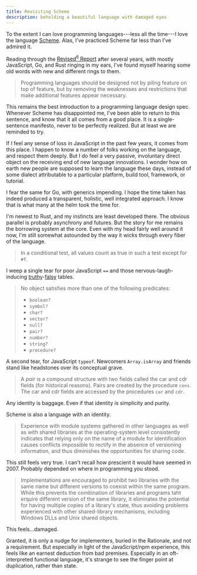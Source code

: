 ```yaml
---
title: Revisiting Scheme
description: beholding a beautiful language with damaged eyes
---
```


To the extent I can love programming languages---less all the time---I love the language [Scheme](https://en.wikipedia.org/wiki/Scheme_(programming_language)).  Alas, I've practiced Scheme far less than I've admired it.

Reading through the [Revised<sup>6</sup> Report](http://www.r6rs.org/) after several years, with mostly JavaScript, Go, and Rust ringing in my ears, I've found myself hearing some old words with new and different rings to them.

> Programming languages should be designed not by piling feature on top of feature, but by removing the weaknesses and restrictions that make additional features appear necessary.

This remains the best introduction to a programming language design spec.  Whenever Scheme has disappointed me, I've been able to return to this sentence, and know that it all comes from a good place.  It is a single-sentence manifesto, never to be perfectly realized.  But at least we are reminded to try.

If I feel any sense of loss in JavaScript in the past few years, it comes from this place.  I happen to know a number of folks working on the language, and respect them deeply.  But I do feel a very passive, involuntary direct object on the receiving end of new language innovations.  I wonder how on earth new people are supposed to learn the language these days, instead of some dialect attributable to a particular platform, build tool, framework, or tutorial.

I fear the same for Go, with generics impending.  I hope the time taken has indeed produced a transparent, holistic, well integrated approach.  I know that is what many at the helm took the time for.

I'm newest to Rust, and my instincts are least developed there.  The obvious parallel is probably asynchrony and futures.  But the story for me remains the borrowing system at the core.  Even with my head fairly well around it now, I'm still somewhat astounded by the way it wicks through every fiber of the language.

> In a conditional test, all values count as true in such a test except for `#f`.

I weep a single tear for poor JavaScript `==` and those nervous-laugh-inducing [truthy](https://developer.mozilla.org/en-US/docs/Glossary/Truthy)-[falsy](https://developer.mozilla.org/en-US/docs/Glossary/Falsy) tables.

> No object satisfies more than one of the following predicates:
> - `boolean?`
> - `symbol?`
> - `char?`
> - `vector?`
> - `null?`
> - `pair?`
> - `number?`
> - `string?`
> - `procedure?`

A second tear, for JavaScript `typeof`.  Newcomers `Array.isArray` and friends stand like headstones over its conceptual grave.

> A _pair_ is a compound structure with two fields called the car and cdr fields (for historical reasons).  Pairs are created by the procedure `cons`.  The car and cdr fields are accessed by the procedures `car` and `cdr`.

Any identity is baggage.  Even if that identity is simplicity and purity.

Scheme is also a language with an identity.

> Experience with module systems gathered in other languages as well as with shared libraries at the operating-system level consistently indicates that relying only on the name of a module for identification causes conflicts impossible to rectify in the absence of versioning information, and thus diminishes the opportunities for sharing code.

This still feels very true.  I can't recall how prescient it would have seemed in 2007.  Probably depended on where in programming you stood.

> Implementations are encouraged to prohibit two libraries with the same name but different versions to coexist within the same program.  While this prevents the combination of libraries and programs taht erquire different version of the same library, it eliminates the potential for having multiple copies of a library's state, thus avoiding problems experienced with other shared-library mechanisms, including Windows DLLs and Unix shared objects.

This feels...damaged.

Granted, it is only a nudge for implementers, buried in the Rationale, and not a requirement.  But especially in light of the JavaScript/npm experience, this feels like an earnest deduction from bad premises.  Especially in an oft-interpreted functional language, it's strange to see the finger point at duplication, rather than state.
